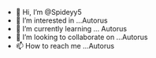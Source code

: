- 👋 Hi, I’m @Spideyy5
- 👀 I’m interested in ...Autorus
- 🌱 I’m currently learning ... Autorus
- 💞️ I’m looking to collaborate on ...Autorus
- 📫 How to reach me ...Autorus

<!---
Spideyy5/Spideyy5 is a ✨ special ✨ repository because its `README.md` (this file) appears on your GitHub profile.
You can click the Preview link to take a look at your changes.
--->
